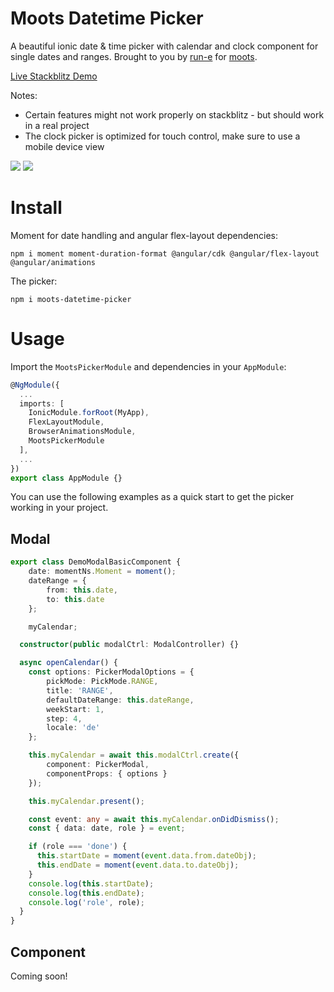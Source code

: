 # Moots Datetime Picker

A beautiful ionic date & time picker with calendar and clock component for single dates and ranges.
Brought to you by [run-e](http://run-e.com) for [moots](https://moots.io).

[Live Stackblitz Demo](https://moots-datetime-picker-demo.stackblitz.io)

Notes:
- Certain features might not work properly on stackblitz - but should work in a real project
- The clock picker is optimized for touch control, make sure to use a mobile device view

![](https://i.imgur.com/U8lrlqD.png)
![](https://i.imgur.com/53LWKAo.png)

# Install

Moment for date handling and angular flex-layout dependencies:

`npm i moment moment-duration-format @angular/cdk @angular/flex-layout @angular/animations`

The picker:

`npm i moots-datetime-picker`

# Usage

Import the `MootsPickerModule` and dependencies in your `AppModule`:

```ts
@NgModule({
  ...
  imports: [
    IonicModule.forRoot(MyApp),
    FlexLayoutModule,
    BrowserAnimationsModule,
    MootsPickerModule
  ],
  ...
})
export class AppModule {}
```

You can use the following examples as a quick start to get the picker working in your project.

## Modal

```ts
export class DemoModalBasicComponent {
    date: momentNs.Moment = moment();
    dateRange = {
        from: this.date,
        to: this.date
    };

    myCalendar;

  constructor(public modalCtrl: ModalController) {}

  async openCalendar() {
    const options: PickerModalOptions = {
        pickMode: PickMode.RANGE,
        title: 'RANGE',
        defaultDateRange: this.dateRange,
        weekStart: 1,
        step: 4,
        locale: 'de'
    };

    this.myCalendar = await this.modalCtrl.create({
        component: PickerModal,
        componentProps: { options }
    });

    this.myCalendar.present();

    const event: any = await this.myCalendar.onDidDismiss();
    const { data: date, role } = event;

    if (role === 'done') {
      this.startDate = moment(event.data.from.dateObj);
      this.endDate = moment(event.data.to.dateObj);
    }
    console.log(this.startDate);
    console.log(this.endDate);
    console.log('role', role);
  }
}
```

## Component

Coming soon!
